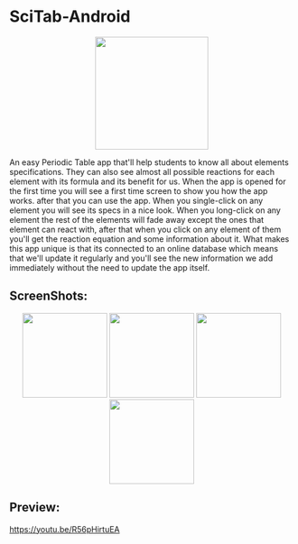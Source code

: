 # SciTab-Android

<p align="center">
<img src="https://scontent-cai1-1.xx.fbcdn.net/v/t35.0-12/20182211_1373030219459372_1667451508_o.png?oh=5f275410f042c390548852e0481c2d2d&oe=596CCAA3" height="200"/>
</p>

An easy Periodic Table app that'll help students to know all about elements specifications.
They can also see almost all possible reactions for each element with its formula and its benefit for us.
When the app is opened for the first time you will see a first time screen to show you how the app works. after that you can use the app.
When you single-click on any element you will see its specs in a nice look.
When you long-click on any element the rest of the elements will fade away except the ones that element can react with, after that when you click on any element of them you'll get the reaction equation and some information about it.
What makes this app unique is that its connected to an online database which means that we'll update it regularly and you'll see the new information we add immediately without the need to update the app itself.

## ScreenShots:
<p align="center">
<img src="https://scontent-cai1-1.xx.fbcdn.net/v/t35.0-12/20107841_1373030979459296_1017128921_o.png?oh=69b52e2214ec6dabf8809c15a07ccfbe&oe=596C1167" height="150"/>
<img src="https://scontent-cai1-1.xx.fbcdn.net/v/t35.0-12/20133338_1373030862792641_1369263951_o.png?oh=aa1a44f3d9a10f3eabb1d01cf41a5526&oe=596C06DD" height="150"/>
<img src="https://scontent-cai1-1.xx.fbcdn.net/v/t35.0-12/20133546_1373030669459327_896963508_o.png?oh=df5e51e75db7481901b6d249c3e5d28b&oe=596C1290" height="150"/>
<img src="https://scontent-cai1-1.xx.fbcdn.net/v/t35.0-12/20133338_1373030862792641_1369263951_o.png?oh=aa1a44f3d9a10f3eabb1d01cf41a5526&oe=596C06DD" height="150"/>
</p>

## Preview: 
https://youtu.be/R56pHirtuEA
